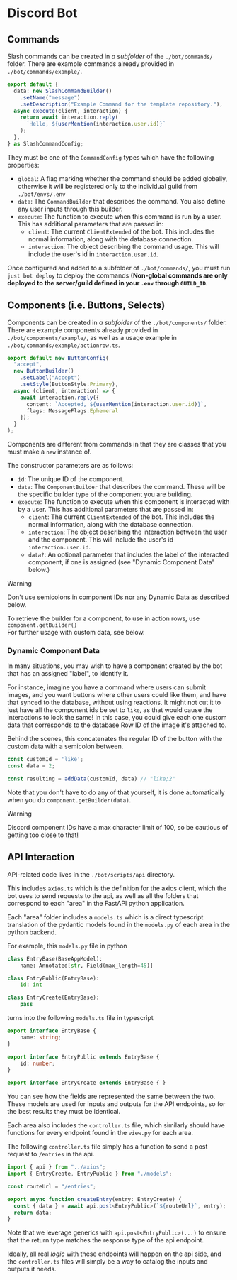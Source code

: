 # Discord Bot

## Commands
Slash commands can be created in *a subfolder* of the `./bot/commands/` folder. There are example commands already provided in `./bot/commands/example/`.

```ts
export default {
  data: new SlashCommandBuilder()
    .setName("message")
    .setDescription("Example Command for the template repository."),
  async execute(client, interaction) {
    return await interaction.reply(
      `Hello, ${userMention(interaction.user.id)}`
    );
  },
} as SlashCommandConfig;
```

They must be one of the `CommandConfig` types which have the following properties:
- `global`: A flag marking whether the command should be added globally, otherwise it will be registered only to the individual guild from `./bot/envs/.env`
- `data`: The `CommandBuilder` that describes the command. You also define any user inputs through this builder.
- `execute`: The function to execute when this command is run by a user. This has additional parameters that are passed in:
  - `client`: The current `ClientExtended` of the bot. This includes the normal information, along with the database connection.
  - `interaction`: The object describing the command usage. This will include the user's id in `interaction.user.id`.

Once configured and added to a subfolder of `./bot/commands/`, you must run `just bot deploy` to deploy the commands **(Non-global commands are only deployed to the server/guild defined in your `.env` through `GUILD_ID`**.

## Components (i.e. Buttons, Selects)
Components can be created in *a subfolder* of the `./bot/components/` folder. There are example components already provided in `./bot/components/example/`, as well as a usage example in `./bot/commands/example/actionrow.ts`.

```ts
export default new ButtonConfig(
  "accept",
  new ButtonBuilder()
    .setLabel("Accept")
    .setStyle(ButtonStyle.Primary),
  async (client, interaction) => {
    await interaction.reply({
      content: `Accepted, ${userMention(interaction.user.id)}`,
      flags: MessageFlags.Ephemeral
    });
  }
);
```

Components are different from commands in that they are classes that you must make a `new` instance of.

The constructor parameters are as follows:
- `id`: The unique ID of the component.
- `data`: The `ComponentBuilder` that describes the command. These will be the specific builder type of the component you are building.
- `execute`: The function to execute when this component is interacted with by a user. This has additional parameters that are passed in:
  - `client`: The current `ClientExtended` of the bot. This includes the normal information, along with the database connection.
  - `interaction`: The object describing the interaction between the user and the component. This will include the user's id `interaction.user.id`.
  - `data?`: An optional parameter that includes the label of the interacted component, if one is assigned (see "Dynamic Component Data" below.)

> [!WARNING]  
> Don't use semicolons in component IDs nor any Dynamic Data as described below.

To retrieve the builder for a component, to use in action rows, use `component.getBuilder()`  
For further usage with custom data, see below.

### Dynamic Component Data
In many situations, you may wish to have a component created by the bot that has an assigned "label", to identify it.

For instance, imagine you have a command where users can submit images, and you want buttons where other users could like them, and have that synced to the database, without using reactions. 
It might not cut it to just have all the component ids be set to `like`, as that would cause the interactions to look the same!
In this case, you could give each one custom data that corresponds to the database Row ID of the image it's attached to. 

Behind the scenes, this concatenates the regular ID of the button with the custom data with a semicolon between. 
```ts
const customId = 'like';
const data = 2;

const resulting = addData(customId, data) // "like;2"
```
Note that you don't have to do any of that yourself, it is done automatically when you do `component.getBuilder(data)`.

> [!WARNING]  
> Discord component IDs have a max character limit of 100, so be cautious of getting too close to that!


## API Interaction

API-related code lives in the `./bot/scripts/api` directory.

This includes `axios.ts` which is the definition for the axios client, which the bot uses to send requests to the api, as well as all the folders that correspond to each "area" in the FastAPI python application.

Each "area" folder includes a `models.ts` which is a direct typescript translation of the pydantic models found in the `models.py` of each area in the python backend.

For example, this `models.py` file in python
```py
class EntryBase(BaseAppModel):
    name: Annotated[str, Field(max_length=45)]

class EntryPublic(EntryBase):
    id: int

class EntryCreate(EntryBase):
    pass
```

turns into the following `models.ts` file in typescript
```ts
export interface EntryBase {
    name: string;
}

export interface EntryPublic extends EntryBase {
    id: number;
}

export interface EntryCreate extends EntryBase { }
```

You can see how the fields are represented the same between the two.
These models are used for inputs and outputs for the API endpoints, so for the best results they must be identical.

Each area also includes the `controller.ts` file, which similarly should have functions for every endpoint found in the `view.py` for each area.

The following `controller.ts` file simply has a function to send a post request to `/entries` in the api.
```ts
import { api } from "../axios";
import { EntryCreate, EntryPublic } from "./models";

const routeUrl = "/entries";

export async function createEntry(entry: EntryCreate) {
  const { data } = await api.post<EntryPublic>(`${routeUrl}`, entry);
  return data;
}
```

Note that we leverage generics with `api.post<EntryPublic>(...)` to ensure that the return type matches the response type of the api endpoint.

Ideally, all real *logic* with these endpoints will happen on the api side, and the `controller.ts` files will simply be a way to catalog the inputs and outputs it needs.
